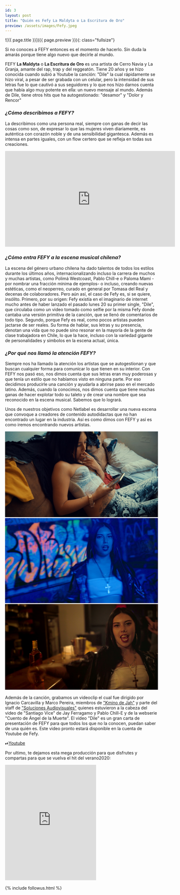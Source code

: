 ```yaml
---
id: 3
layout:	post
title: "Quién es Fefy La Maldyta o La Escritura de Oro"
preview: /assets/images/Fefy.jpeg
---
```


![{{ page.title }}]({{ page.preview }}){: class="fullsize"}

Si no conoces a FEFY entonces es el momento de hacerlo. Sin duda la amarás porque tiene algo nuevo que decirle al mundo.

<!--break-->

FEFY **La Maldyta** o **La Escritura de Oro** es una artista de Cerro Navia y La Granja, amante del rap, trap y del reggeatón. Tiene 20 años y se hizo conocida cuando subió a Youtube la canción: "Dile" la cual rápidamente se hizo viral, a pesar de ser grabada con un celular, pero la intensidad de sus letras fue lo que cautivó a sus seguidores y lo que nos hizo darnos cuenta que había algo muy potente en ella: un nuevo mensaje al mundo. Además de Dile, tiene otros hits que ha autogestionado: "desamor" y "Dolor y Rencor"

### ***¿Cómo describimos a FEFY?***

La describimos como una persona real, siempre con ganas de decir las cosas como son, de expresar lo que las mujeres viven diariamente, es auténtica con corazón noble y de una sensibilidad gigantesca. Además es intensa en partes iguales, con un flow certero que se refleja en todas sus creaciones.

<iframe width="560" height="315" src="https://www.youtube.com/embed/yTtz2jhlvfo" frameborder="0" allow="accelerometer; autoplay; encrypted-media; gyroscope; picture-in-picture" allowfullscreen></iframe>

### ***¿Cómo entra FEFY a la escena musical chilena?***

La escena del género urbano chilena ha dado talentos de todos los estilos durante los últimos años, internacionalizando incluso la carrera de muchos y muchas artistas, como Polimá Westcoast, Pablo Chill-e o Paloma Mami -por nombrar una fracción mínima de ejemplos- o incluso, creando nuevas estéticas, como el neoperreo, curado en general por Tomasa del Real y decenas de colaboradores. Pero aún así, el caso de Fefy es, si se quiere, insólito. Primero, por su origen: Fefy existía en el imaginario de internet mucho antes de haber lanzado el pasado lunes 20 su primer single, "Dile", que circulaba como un video tomado como selfie por la misma Fefy donde cantaba una versión primitiva de la canción, que se llenó de comentarios de todo tipo. Segundo, porque Fefy es real, como pocos artistas pueden jactarse de ser reales. Su forma de hablar, sus letras y su presencia, denotan una vida que no puede sino resonar en la mayoría de la gente de clase trabajadora en Chile, lo que la hace, incluso con la variedad gigante de personalidades y símbolos en la escena actual, única.

### ***¿Por qué nos llamó la atención FEFY?***

Siempre nos ha llamado la atención los artistas que se autogestionan y que buscan cualquier forma para comunicar lo que tienen en su interior. Con FEFY nos pasó eso, nos dimos cuenta que sus letras eran muy poderosas y que tenía un estilo que no habíamos visto en ninguna parte. Por eso decidimos producirle una canción y ayudarla a abrirse paso en el mercado latino. Además, cuando la conocimos, nos dimos cuenta que tiene muchas ganas de hacer explotar todo su taleto y de crear una nombre que sea reconocido en la escena musical. Sabemos que lo logrará.

Unos de nuestros objetivos como Netlabel es desarrollar una nueva escena que convoque a creadores de contenido autodidactas que no han encontrado un lugar en la industria. Así es como dimos con FEFY y así es como iremos encontrando nuevos artistas.

![ff](/assets/images/Fefy1.jpeg)
![ff](/assets/images/Fefy2.jpeg)
![ff](/assets/images/Fefy3.jpeg)

Además de la canción, grabamos un videoclip el cual fue dirigido por Ignacio Carcavilla y Marco Pereira, miembros de ["Kmino de Jah"](https://open.spotify.com/artist/41IYMAZHIqnwRv3hWza1Gq?si=8R95rVgxRHaEExiEEk8epQ) y parte del staff de ["Soluciones Audiovisuales"](https://www.youtube.com/channel/UCMdQmEtJkzu2CzvaJxHv9jQ) quienes estuvieron a la cabeza del video de "Santiago Vice" de Jay Ferragamo y Pablo Chill-E y de la webserie "Cuento de Ángel de la Muerte". El video "Dile" es un gran carta de presentación de FEFY para que todos los que no la conocen, puedan saber de una quién es. Este video pronto estará disponible en la cuenta de Youtube de Fefy.

⏯[Youtube](https://www.youtube.com/channel/UCBtOIBrzoJFp0yAQxkKTDxA)

Por ultimo, te dejamos esta mega producción para que disfrutes y compartas para que se vuelva el hit del verano2020:

<iframe src="https://open.spotify.com/embed/album/5NE8nPG7fLOQ9XKWSpcDgC" width="300" height="380" frameborder="0" allowtransparency="true" allow="encrypted-media"></iframe>

{% include followus.html %}
